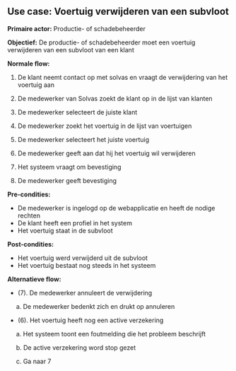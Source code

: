 ## Use case: Voertuig verwijderen van een subvloot

**Primaire actor:** Productie- of schadebeheerder

**Objectief:** De productie- of schadebeheerder moet een voertuig verwijderen van een subvloot van een klant

**Normale flow:**

1. De klant neemt contact op met solvas en vraagt de verwijdering van het voertuig aan

2. De medewerker van Solvas zoekt de klant op in de lijst van klanten

3. De medewerker selecteert de juiste klant

4. De medewerker zoekt het voertuig in de lijst van voertuigen

5. De medewerker selecteert het juiste voertuig

6. De medewerker geeft aan dat hij het voertuig wil verwijderen

7. Het systeem vraagt om bevestiging

8. De medewerker geeft bevestiging

**Pre-condities:**
- De medewerker is ingelogd op de webapplicatie en heeft de nodige rechten
- De klant heeft een profiel in het system
- Het voertuig staat in de subvloot

**Post-condities:**
- Het voertuig werd verwijderd uit de subvloot
- Het voertuig bestaat nog steeds in het systeem

**Alternatieve flow:**
* (7). De medewerker annuleert de verwijdering

&nbsp;&nbsp;&nbsp;&nbsp; a. De medewerker bedenkt zich en drukt op annuleren

* (6). Het voertuig heeft nog een active verzekering

&nbsp;&nbsp;&nbsp;&nbsp; a. Het systeem toont een foutmelding die het probleem beschrijft

&nbsp;&nbsp;&nbsp;&nbsp; b. De active verzekering word stop gezet

&nbsp;&nbsp;&nbsp;&nbsp; c. Ga naar 7
